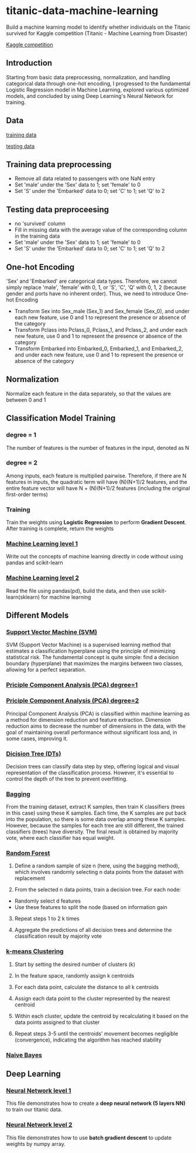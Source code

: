 # titanic-data-machine-learning
Build a machine learning model to identify whether individuals on the Titanic survived for Kaggle competition (Titanic - Machine Learning from Disaster)

[Kaggle competition](https://www.kaggle.com/competitions/titanic)

## Introduction
Starting from basic data preprocessing, normalization, and handling categorical data through one-hot encoding, I progressed to the fundamental Logistic Regression model in Machine Learning, explored various optimized models, and concluded by using Deep Learning's Neural Network for training. 

## Data
[training data](https://github.com/johnson70630/titanic-data-machine-learning/blob/main/titanic_competition/titanic_data/train.csv)

[testing data](https://github.com/johnson70630/titanic-data-machine-learning/blob/main/titanic_competition/titanic_data/test.csv)

## Training data preprocessing
- Remove all data related to passengers with one NaN entry
- Set 'male' under the 'Sex' data to 1; set 'female' to 0
- Set 'S' under the 'Embarked' data to 0; set 'C' to 1; set 'Q' to 2

## Testing data preproceesing
- no 'survived' column
- Fill in missing data with the average value of the corresponding column in the training data
- Set 'male' under the 'Sex' data to 1; set 'female' to 0
- Set 'S' under the 'Embarked' data to 0; set 'C' to 1; set 'Q' to 2

## One-hot Encoding
'Sex' and 'Embarked' are categorical data types. Therefore, we cannot simply replace 'male', 'female' with 0, 1, or 'S', 'C', 'Q' with 0, 1, 2 (because gender and ports have no inherent order). Thus, we need to introduce One-hot Encoding

- Transform Sex into Sex_male (Sex_1) and Sex_female (Sex_0), and under each new feature, use 0 and 1 to represent the presence or absence of the category
- Transform Pclass into Pclass_0, Pclass_1, and Pclass_2, and under each new feature, use 0 and 1 to represent the presence or absence of the category
- Transform Embarked into Embarked_0, Embarked_1, and Embarked_2, and under each new feature, use 0 and 1 to represent the presence or absence of the category

## Normalization
Normalize each feature in the data separately, so that the values are between 0 and 1

## Classification Model Training
### degree = 1
The number of features is the number of features in the input, denoted as N

### degree = 2
Among inputs, each feature is multiplied pairwise. Therefore, if there are N features in inputs, the quadratic term will have (N)(N+1)/2 features, and the entire feature vector will have N + (N)(N+1)/2 features (including the original first-order terms)

### Training
Train the weights using **Logistic Regression** to perform **Gradient Descent**. After training is complete, return the weights

### [Machine Learning level 1](https://github.com/johnson70630/titanic-data-machine-learning/blob/main/titanic_competition/titanic_level1.py)
Write out the concepts of machine learning directly in code without using pandas and scikit-learn

### [Machine Learning level 2](https://github.com/johnson70630/titanic-data-machine-learning/blob/main/titanic_competition/titanic_level2.py)
Read the file using pandas(pd), build the data, and then use scikit-learn(sklearn) for machine learning

## Different Models

### [Support Vector Machine (SVM)](https://github.com/johnson70630/titanic-data-machine-learning/blob/main/titanic_optimization/titanic_pandas_svm.py)
SVM (Support Vector Machine) is a supervised learning method that estimates a classification hyperplane using the principle of minimizing statistical risk. The fundamental concept is quite simple: find a decision boundary (hyperplane) that maximizes the margins between two classes, allowing for a perfect separation.

### [Priciple Component Analysis (PCA) degree=1](https://github.com/johnson70630/titanic-data-machine-learning/blob/main/titanic_optimization/titanic_pandas_pca_degree1.py)
### [Priciple Component Analysis (PCA) degree=2](https://github.com/johnson70630/titanic-data-machine-learning/blob/main/titanic_optimization/titanic_pandas_pca_degree2.py)
Principal Component Analysis (PCA) is classified within machine learning as a method for dimension reduction and feature extraction. Dimension reduction aims to decrease the number of dimensions in the data, with the goal of maintaining overall performance without significant loss and, in some cases, improving it.

### [Dicision Tree (DTs)](https://github.com/johnson70630/titanic-data-machine-learning/blob/main/titanic_optimization/titanic_pandas_decision_tree.py)
Decision trees can classify data step by step, offering logical and visual representation of the classification process. However, it's essential to control the depth of the tree to prevent overfitting.

### [Bagging](https://github.com/johnson70630/titanic-data-machine-learning/blob/main/titanic_optimization/titanic_bagging_classifier.py)
From the training dataset, extract K samples, then train K classifiers (trees in this case) using these K samples. Each time, the K samples are put back into the population, so there is some data overlap among these K samples. However, because the samples for each tree are still different, the trained classifiers (trees) have diversity. The final result is obtained by majority vote, where each classifier has equal weight.

### [Random Forest](https://github.com/johnson70630/titanic-data-machine-learning/blob/main/titanic_optimization/titanic_random_forest.py)
1. Define a random sample of size n (here, using the bagging method), which involves randomly selecting n data points from the dataset with replacement

2. From the selected n data points, train a decision tree. For each node:
 - Randomly select d features
 - Use these features to split the node (based on information gain
3. Repeat steps 1 to 2 k times

4. Aggregate the predictions of all decision trees and determine the classification result by majority vote 

### [k-means Clustering](https://github.com/johnson70630/titanic-data-machine-learning/blob/main/titanic_optimization/titanic_k_means.py)
1. Start by setting the desired number of clusters (k)

2. In the feature space, randomly assign k centroids

3. For each data point, calculate the distance to all k centroids

4. Assign each data point to the cluster represented by the nearest centroid

5. Within each cluster, update the centroid by recalculating it based on the data points assigned to that cluster

6. Repeat steps 3-5 until the centroids' movement becomes negligible (convergence), indicating the algorithm has reached stability

### [Naive Bayes](https://github.com/johnson70630/titanic-data-machine-learning/blob/main/titanic_optimization/titanic_naive_bayes%20.ipynb)

## Deep Learning

### [Neural Network level 1](https://github.com/johnson70630/titanic-data-machine-learning/blob/main/titanic_deep_learning/titanic_deep_nn.py)
This file demonstrates how to create a **deep neural network (5 layers NN)** to train our titanic data.

### [Neural Network level 2](https://github.com/johnson70630/titanic-data-machine-learning/blob/main/titanic_deep_learning/titanic_nn.py)
This file demonstrates how to use **batch gradient descent** to update weights by numpy array.
